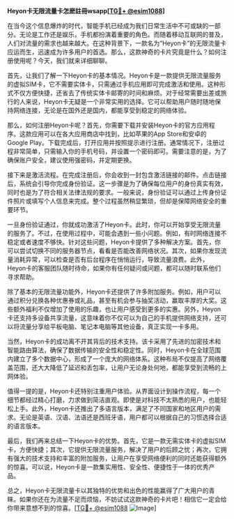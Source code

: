 **Heyon卡无限流量卡怎麽註冊wsapp[[TG💪+ @esim1088](https://t.me/s/esim1088)]**

在当今这个信息爆炸的时代，智能手机已经成为我们日常生活中不可或缺的一部分。无论是工作还是娱乐，手机都扮演着重要的角色。而随着移动互联网的普及，人们对流量的需求也越来越大。在这种背景下，一款名为“Heyon卡”的无限流量卡应运而生，迅速成为许多用户的首选。那么，这款神奇的卡片究竟是什么？如何注册使用呢？今天，我们就来详细聊聊。

首先，让我们了解一下Heyon卡的基本情况。Heyon卡是一款提供无限流量服务的虚拟SIM卡，它不需要实体卡，只需通过手机应用即可完成激活和使用。这种形式不仅方便快捷，还省去了传统实体卡邮寄的时间和麻烦。对于经常需要出差或旅行的人来说，Heyon卡无疑是一个非常实用的选择。它可以帮助用户随时随地保持网络连接，无论是在国外还是国内，都能享受到稳定的网络体验。

那么，如何注册Heyon卡呢？首先，你需要下载并安装Heyon卡的官方应用程序。这款应用可以在各大应用商店中找到，比如苹果的App Store和安卓的Google Play。下载完成后，打开应用并按照提示进行注册。通常情况下，注册过程非常简单，只需输入你的手机号码，并设置一个密码即可。需要注意的是，为了确保账户安全，建议使用强密码，并定期更换。

接下来是激活流程。在完成注册后，你会收到一封包含激活链接的邮件。点击链接后，系统会引导你完成身份验证。这一步骤是为了确保每位用户的身份真实有效，同时也是为了符合相关法律法规的要求。一般来说，身份验证可以通过上传身份证件照片或填写个人信息来完成。整个过程虽然稍显繁琐，但却是保障网络安全的重要环节。

一旦身份验证通过，你就成功激活了Heyon卡。此时，你可以开始享受无限流量的服务了。不过，在使用过程中，可能会遇到一些小问题。例如，有时网络连接不稳定或者速度不够快。针对这些问题，Heyon卡提供了多种解决方案。首先，你可以尝试切换不同的服务器节点，看看是否能改善网络状况。其次，如果你发现流量消耗异常，可以检查是否有后台程序在悄悄运行，导致流量浪费。此外，Heyon卡的客服团队随时待命，如果你有任何疑问或问题，都可以随时联系他们寻求帮助。

除了基本的无限流量功能外，Heyon卡还提供了许多附加服务。例如，用户可以通过积分兑换各种优惠券或礼品，甚至有机会参与抽奖活动，赢取丰厚的大奖。这些额外福利不仅增加了使用的乐趣，也让用户感受到更多的实惠。另外，Heyon卡还支持多设备共享流量，这意味着你不仅可以为自己的手机提供网络支持，还可以将流量分享给平板电脑、笔记本电脑等其他设备，真正实现一卡多用。

当然，Heyon卡的成功离不开其背后的技术支持。该卡采用了先进的加密技术和智能路由算法，确保了数据传输的安全性和稳定性。同时，Heyon卡在全球范围内建立了多个数据中心，形成了一个庞大的网络体系。这种布局不仅提高了网络覆盖范围，还大大降低了延迟和丢包率，让用户无论身处何地，都能享受到流畅的上网体验。

值得一提的是，Heyon卡还特别注重用户体验。从界面设计到操作流程，每一个细节都经过精心打磨，力求做到简洁直观。即使是对科技不太熟悉的用户，也能轻松上手。此外，Heyon卡还推出了多语言版本，满足了不同国家和地区用户的需求。无论是英语、汉语、法语还是西班牙语，用户都可以根据自己的习惯选择合适的语言版本。

最后，我们再来总结一下Heyon卡的优势。首先，它是一款无需实体卡的虚拟SIM卡，方便快捷；其次，它提供无限流量服务，解决了用户的后顾之忧；再次，它拥有强大的技术支持和丰富的附加服务，让用户在享受网络便利的同时还能获得额外的惊喜。可以说，Heyon卡是一款集实用性、安全性、便捷性于一体的优秀产品。

总之，Heyon卡无限流量卡以其独特的优势和出色的性能赢得了广大用户的青睐。如果你还在为流量不足而烦恼，不妨试试这款神奇的卡片吧！相信它一定会给你带来意想不到的惊喜。[[TG💪+ @esim1088](https://t.me/s/esim1088) ![Image](https://i.postimg.cc/4NQfJmqS/Snipaste-2025-05-13-00-14-12.png)]